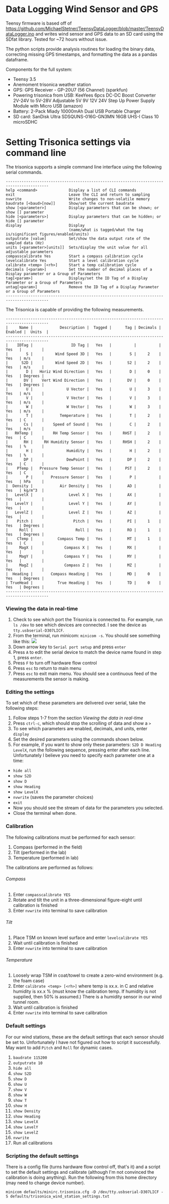# Data Logging Wind Sensor and GPS

Teensy firmware is based off of https://github.com/MichaelStetner/TeensyDataLogger/blob/master/TeensyDataLogger.ino and writes wind sensor and GPS data to an SD card using the SDfat library. Tested for ~72 hours without issue. 

The python scripts provide analysis routines for loading the binary data, correcting missing GPS timestamps, and formatting the data as a pandas dataframe. 


Components for the full system:
* Teensy 3.5
* Anemoment trisonica weather station
* GPS: GPS Receiver - GP-20U7 (56 Channel) (sparkfun)
* Powering trisonica from USB: KeeYees 6pcs DC-DC Boost Converter 2V-24V to 5V-28V Adjustable 5V 9V 12V 24V Step Up Power Supply Module with Micro USB (amazon)
* Battery: 2-Pack Miady 10000mAh Dual USB Portable Charger
* SD card: SanDisk Ultra SDSQUNS-016G-GN3MN 16GB UHS-I Class 10 microSDHC

# Setting Trisonica settings via command line

The trisonica supports a simple command line interface using the following serial commands.

```
-----------------------------------------------------------------------------------------
help <command>              Display a list of CLI commands
exit                        Leave the CLI and return to sampling
nvwrite                     Write changes to non-volatile memory
baudrate [<baud>[now]]      Show/set the current baudrate
show [<parameter>]          Display parameters that can be shown; or show [] parameter
hide [<parameters>]         Display parameters that can be hidden; or hide [] parameter
display                     Display 
                            (name/what is tagged/what the tag is/significant figures/enabled/units)
outputrate [value]          Set/show the data output rate of the sampled data (Hz)
units [<parameter>[units]]  Sets/display the unit value for all adjustable parameters
compasscalibrate Yes        Start a compass calibration cycle
levelcalibrate Yes          Start a level calibration cycle
calibrate <temp> [<rh>]     Start a temp calibration cycle
decimals [<param>]          Set the number of decimal places of a Display parameter or a Group of Parameters
tag[<param>]                Display/set the ID Tag of a Display Parameter or a Group of Parameters
untag[<param>]              Remove the ID Tag of a Display Parameter or a Group of Parameters
-----------------------------------------------------------------------------------------
```
The Trisonica is capable of providing the following measurements.

```
-----------------------------------------------------------------------------------------
|     Name |            Description |  Tagged |      Tag | Decimals | Enabled |  Units  |
-----------------------------------------------------------------------------------------
|    IDTag |                 ID Tag |   Yes   |          |          |   Yes   |         |
|        S |          Wind Speed 3D |   Yes   |        S |     2    |   Yes   | m/s     |
|      S2D |          Wind Speed 2D |   Yes   |       S2 |     2    |   Yes   | m/s     |
|        D |   Horiz Wind Direction |   Yes   |        D |     0    |   Yes   | Degrees |
|       DV |    Vert Wind Direction |   Yes   |       DV |     0    |   Yes   | Degrees |
|        U |               U Vector |   Yes   |        U |     3    |   Yes   | m/s     |
|        V |               V Vector |   Yes   |        V |     3    |   Yes   | m/s     |
|        W |               W Vector |   Yes   |        W |     3    |   Yes   | m/s     |
|        T |            Temperature |   Yes   |        T |     2    |   Yes   | C       |
|       Cs |         Speed of Sound |   Yes   |        C |     2    |   Yes   | m/s     |
|   RHTemp |         RH Temp Sensor |   Yes   |     RHST |     2    |   Yes   | C       |
|       RH |     RH Humidity Sensor |   Yes   |     RHSH |     2    |   Yes   | %       |
|        H |               Humidity |   Yes   |        H |     2    |   Yes   | %       |
|       DP |               DewPoint |   Yes   |       DP |     2    |   Yes   | C       |
|    PTemp |   Pressure Temp Sensor |   Yes   |      PST |     2    |   Yes   | C       |
|        P |        Pressure Sensor |   Yes   |        P |          |   Yes   | hPa     |
|  Density |            Air Density |   Yes   |       AD |          |   Yes   | kg/m^3  |
|   LevelX |                Level X |   Yes   |       AX |          |   Yes   |         |
|   LevelY |                Level Y |   Yes   |       AY |          |   Yes   |         |
|   LevelZ |                Level Z |   Yes   |       AZ |          |   Yes   |         |
|    Pitch |                  Pitch |   Yes   |       PI |     1    |   Yes   | Degrees |
|     Roll |                   Roll |   Yes   |       RO |     1    |   Yes   | Degrees |
|    CTemp |           Compass Temp |   Yes   |       MT |     1    |   Yes   | C       |
|     MagX |              Compass X |   Yes   |       MX |          |   Yes   |         |
|     MagY |              Compass Y |   Yes   |       MY |          |   Yes   |         |
|     MagZ |              Compass Z |   Yes   |       MZ |          |   Yes   |         |
|  Heading |        Compass Heading |   Yes   |       MD |     0    |   Yes   | Degrees |
| TrueHead |           True Heading |   Yes   |       TD |     0    |   Yes   | Degrees |
-----------------------------------------------------------------------------------------
```


### Viewing the data in real-time

1. Check to see which port the Trisonica is connected to. For example, run `ls /dev` to see which devices are connected. I see the device as `tty.usbserial-D307LICF`.
2. From the terminal, run minicom: `minicom -s`. You should see something like this:
![](images/minicom.png?raw=true)
3. Down arrow key to `Serial port setup` and press `enter`
4. Press `A` to edit the serial device to match the device name found in step 1, press `enter`.
5. Press `F` to turn off hardware flow control
6. Press `esc` to return to main menu
7. Press `esc` to exit main menu. You should see a continuous feed of the measurements the sensor is making.

### Editing the settings

To set which of these parameters are delivered over serial, take the following steps:
1. Follow steps 1-7 from the section *Viewing the data in real-time*
2. Press `ctrl-c`, which should stop the scrolling of data and show a `>`
3. To see which parameters are enabled, decimals, and units, enter `display`
3. Set the desired parameters using the commands shown below. 
4. For example, if you want to show only these parameters: `S2D D Heading LevelX`, run the following sequence, pressing enter after each line. Unfortunately I believe you need to specify each parameter one at a time:
  * `hide all`
  * `show S2D`
  * `show D`
  * `show Heading`
  * `show LevelX` 
  * `nvwrite` (saves the parameter choices)
  * `exit`
  * Now you should see the stream of data for the parameters you selected.
  * Close the terminal when done. 

### Calibration

The following calibrations must be performed for each sensor:

1. Compass (performed in the field)
2. Tilt (performed in the lab)
3. Temperature (performed in lab)

The calibrations are performed as follows:

###### Compass

1. Enter `compasscalibrate YES` 
2. Rotate and tilt the unit in a three-dimensional figure-eight until calibration is finished
3. Enter `nvwrite` into terminal to save calibration


###### Tilt

1. Place TSM on known level surface and enter `levelcalibrate YES`
2. Wait until calibration is finished
3. Enter `nvwrite` into terminal to save calibration

###### Temperature

1. Loosely wrap TSM in coat/towel to create a zero-wind environment (e.g. the foam case)
2. Enter `calibrate <temp> [<rh>]` where temp is xx.x. in C and relative humidity is xx.x % (must know the calibration temp. If humidity is not supplied, then 50% is assumed.) There is a humidity sensor in our wind tunnel room. 
3. Wait until calibration is finished
4. Enter `nvwrite` into terminal to save calibration


### Default settings 

For our wind stations, these are the default settings that each sensor should be set to. Unfortunately I have not figured out how to script it successfully. May want to add `Pitch` and `Roll` for dynamic cases.
1. `baudrate 115200`
2. `outputrate 10`
3. `hide all`
4. `show S2D`
5. `show D`
6. `show U`
7. `show V`
8. `show W`
9. `show T`
10. `show H`
11. `show Density`
12. `show Heading`
13. `show LevelX`
14. `show LevelY`
15. `show LevelZ` 
16. `nvwrite`
17. Run all calibrations

### Scripting the default settings

There is a config file (turns hardware flow control off, that's it) and a script to set the default settings and calibrate (although I'm not convinced the calibration is doing anything). Run the following from this home directory (may need to change device number).

`minicom defaults/minirc.trisonica.cfg -D /dev/tty.usbserial-D307LICF -S defaults/trisonica_wind_station_settings.txt`
